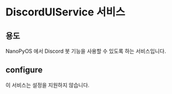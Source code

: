# DiscordUIService 서비스

## 용도
NanoPyOS 에서 Discord 봇 기능을 사용할 수 있도록 하는 서비스입니다.<br>



## configure
이 서비스는 설정을 지원하지 않습니다.
